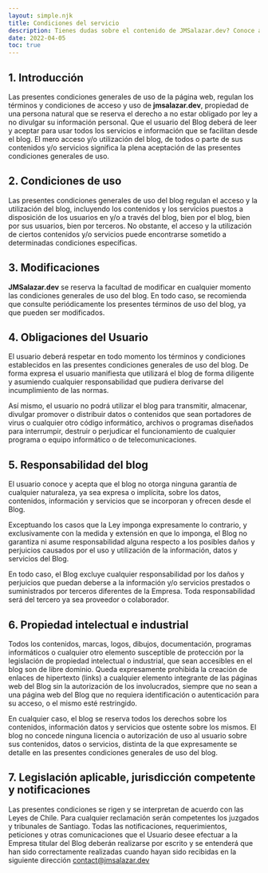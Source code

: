 ```yaml
---
layout: simple.njk
title: Condiciones del servicio
description: Tienes dudas sobre el contenido de JMSalazar.dev? Conoce aquí las condiciones del servicio.
date: 2022-04-05
toc: true
---
```

## 1. Introducción

Las presentes condiciones generales de uso de la página web, regulan los términos y condiciones de acceso y uso de **jmsalazar.dev**, propiedad de una persona natural que se reserva el derecho a no estar obligado por ley a no divulgar su información personal. Que el usuario del Blog deberá de leer y aceptar para usar todos los servicios e información que se facilitan desde el blog. El mero acceso y/o utilización del blog, de todos o parte de sus contenidos y/o servicios significa la plena aceptación de las presentes condiciones generales de uso.

## 2. Condiciones de uso

Las presentes condiciones generales de uso del blog regulan el acceso y la utilización del blog, incluyendo los contenidos y los servicios puestos a disposición de los usuarios en y/o a través del blog, bien por el blog, bien por sus usuarios, bien por terceros. No obstante, el acceso y la utilización de ciertos contenidos y/o servicios puede encontrarse sometido a determinadas condiciones específicas.

## 3. Modificaciones

**JMSalazar.dev** se reserva la facultad de modificar en cualquier momento las condiciones generales de uso del blog. En todo caso, se recomienda que consulte periódicamente los presentes términos de uso del blog, ya que pueden ser modificados.

## 4. Obligaciones del Usuario

El usuario deberá respetar en todo momento los términos y condiciones establecidos en las presentes condiciones generales de uso del blog. De forma expresa el usuario manifiesta que utilizará el blog de forma diligente y asumiendo cualquier responsabilidad que pudiera derivarse del incumplimiento de las normas.

Así mismo, el usuario no podrá utilizar el blog para transmitir, almacenar, divulgar promover o distribuir datos o contenidos que sean portadores de virus o cualquier otro código informático, archivos o programas diseñados para interrumpir, destruir o perjudicar el funcionamiento de cualquier programa o equipo informático o de telecomunicaciones.

## 5. Responsabilidad del blog

El usuario conoce y acepta que el blog no otorga ninguna garantía de cualquier naturaleza, ya sea expresa o implícita, sobre los datos, contenidos, información y servicios que se incorporan y ofrecen desde el Blog.

Exceptuando los casos que la Ley imponga expresamente lo contrario, y exclusivamente con la medida y extensión en que lo imponga, el Blog no garantiza ni asume responsabilidad alguna respecto a los posibles daños y perjuicios causados por el uso y utilización de la información, datos y servicios del Blog.

En todo caso, el Blog excluye cualquier responsabilidad por los daños y perjuicios que puedan deberse a la información y/o servicios prestados o suministrados por terceros diferentes de la Empresa. Toda responsabilidad será del tercero ya sea proveedor o colaborador.

## 6. Propiedad intelectual e industrial

Todos los contenidos, marcas, logos, dibujos, documentación, programas informáticos o cualquier otro elemento susceptible de protección por la legislación de propiedad intelectual o industrial, que sean accesibles en el blog son de libre dominio. Queda expresamente prohibida la creación de enlaces de hipertexto (links) a cualquier elemento integrante de las páginas web del Blog sin la autorización de los involucrados, siempre que no sean a una página web del Blog que no requiera identificación o autenticación para su acceso, o el mismo esté restringido.

En cualquier caso, el blog se reserva todos los derechos sobre los contenidos, información datos y servicios que ostente sobre los mismos. El blog no concede ninguna licencia o autorización de uso al usuario sobre sus contenidos, datos o servicios, distinta de la que expresamente se detalle en las presentes condiciones generales de uso del blog.

## 7. Legislación aplicable, jurisdicción competente y notificaciones

Las presentes condiciones se rigen y se interpretan de acuerdo con las Leyes de Chile. Para cualquier reclamación serán competentes los juzgados y tribunales de Santiago. Todas las notificaciones, requerimientos, peticiones y otras comunicaciones que el Usuario desee efectuar a la Empresa titular del Blog deberán realizarse por escrito y se entenderá que han sido correctamente realizadas cuando hayan sido recibidas en la siguiente dirección [contact@jmsalazar.dev](mailto:contact@jmsalazar.dev)
